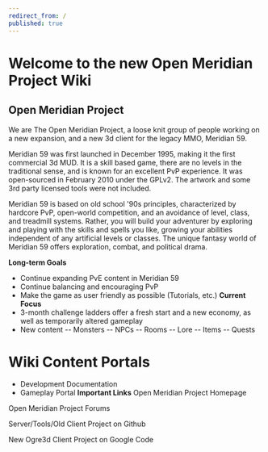 ```yaml
---
redirect_from: /
published: true
---
```


# Welcome to the new Open Meridian Project Wiki




## Open Meridian Project
We are The Open Meridian Project, a loose knit group of people working on a new expansion, and a new 3d client for the legacy MMO, Meridian 59.

Meridian 59 was first launched in December 1995, making it the first commercial 3d MUD. It is a skill based game, there are no levels in the traditional sense, and is known for an excellent PvP experience. It was open-sourced in February 2010 under the GPLv2. The artwork and some 3rd party licensed tools were not included.

Meridian 59 is based on old school '90s principles, characterized by hardcore PvP, open-world competition, and an avoidance of level, class, and treadmill systems. Rather, you will build your adventurer by exploring and playing with the skills and spells you like, growing your abilities independent of any artificial levels or classes. The unique fantasy world of Meridian 59 offers exploration, combat, and political drama.

**Long-term Goals**
- Continue expanding PvE content in Meridian 59
- Continue balancing and encouraging PvP
- Make the game as user friendly as possible (Tutorials, etc.)
**Current Focus**
- 3-month challenge ladders offer a fresh start and a new economy, as well as temporarily altered gameplay
- New content
-- Monsters
-- NPCs
-- Rooms
-- Lore
-- Items
-- Quests
# Wiki Content Portals
- Development Documentation
- Gameplay Portal
**Important Links**
Open Meridian Project Homepage

Open Meridian Project Forums

Server/Tools/Old Client Project on Github

New Ogre3d Client Project on Google Code
